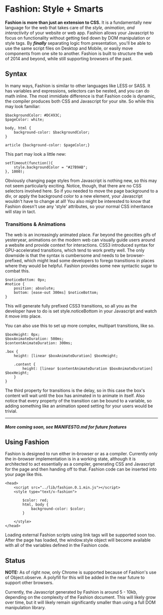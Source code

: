 # Fashion: Style + Smarts

**Fashion is more than just an extension to CSS.** It is a fundamentally new language for the web that takes care of the *style, animation, and interactivity* of your website or web app. Fashion allows your Javascript to focus on functionality without getting tied down by DOM manipulation or style tags. By ***finally*** separating logic from presentation, you'll be able to use the same script files on Desktop and Mobile, or easily move components from one site to another. Fashion is built to structure the web of 2014 and beyond, while still supporting browsers of the past.

## Syntax

In many ways, Fashion is similar to other languages like LESS or SASS. It has variables and expressions, selectors can be nested, and you can do math inline. The most immidiate difference is that Fashion code is dynamic, the compiler produces both CSS and Javascript for your site. So while this may look familiar:
	
	$backgroundColor: #DC493C;
	$pageColor: white;

	body, html {
		background-color: $backgroundColor;
	}

	article {background-color: $pageColor;}

This part may look a little new:

	setTimeout(function(){
		style.backgroundColor = "#27B9AB";
	}, 1000);

Obviously changing page styles from Javascript is nothing new, so this may not seem particularly exciting. Notice, though, that there are no CSS selectors involved here. So if you needed to move the page background to a div, or apply the background color to a new element, your Javascript wouldn't have to change at all! You also might be interested to know that Fashion doesn't use any 'style' attributes, so your normal CSS inheritance will stay in tact.

### Transitions & Animations

The web is an increasingly animated place. Far beyond the geocities gifs of yesteryear, animations on the modern web can visually guide users around a website and provide context for interactions. CSS3 introduced syntax for GPU-accelerated transitions, which tend to work pretty well. The only downside is that the syntax is cumbersome and needs to be browser-prefixed, which might lead some developers to forego transitions in places where they would be helpful. Fashion provides some new syntactic sugar to combat this.

	$noticeBottom: 0px;
	#notice {
		position: absolute;
		bottom: [ease-out 300ms] $noticeBottom;
	}

This will generate fully prefixed CSS3 transitions, so all you as the developer have to do is set style.noticeBottom in your Javascript and watch it move into place.

You can also use this to set up more complex, multipart transitions, like so.

	$boxHeight: 0px;
	$boxAnimateDuration: 500ms;
	$contentAnimateDuration: 300ms;

	.box {
		height: [linear $boxAnimateDuration] $boxHeight;

		.content {
			height: [linear $contentAnimateDuration $boxAnimateDuration] $boxHeight;
		}
	}

The third property for transitions is the delay, so in this case the box's content will wait until the box has animated in to animate in itself. Also notice that every property of the transition can be bound to a variable, so adding something like an animation speed setting for your users would be trivial.

***

##### More coming soon, see MANIFESTO.md for future features

## Using Fashion

Fashion is designed to run either in-browser or as a compiler. Currently only the in-browser implementation is in a working state, although it is architected to act essentially as a compiler, generating CSS and Javascript for the page and then handing off to that. Fashion code can be inserted into your page like this.

	<head>
		<script src="../lib/fashion.0.1.min.js"></script>
		<style type="text/x-fashion">

			$color: red;
			html, body {
				background-color: $color;
			}

		</style>
	</head>

Loading external Fashion scripts using link tags will be supported soon too. After the page has loaded, the window.style object will become available with all of the variables defined in the Fashion code.

## Status

**NOTE:** As of right now, only Chrome is supported because of Fashion's use of Object.observe. A polyfill for this will be added in the near future to support other browsers.

Currently, the Javascript generated by Fashion is around 5 - 10kb, depending on the complexity of the Fashion document. This will likely grow over time, but it will likely remain significantly smaller than using a full DOM manipulation library.
